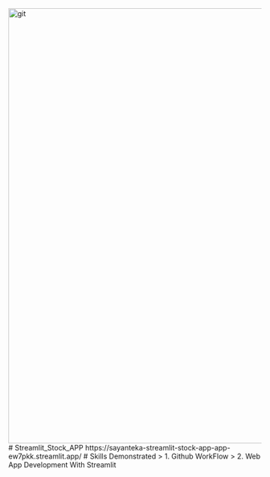 <img width="867" alt="git" src="https://user-images.githubusercontent.com/66312084/235959124-862274fe-a29a-4367-9bc1-8c49a92a938c.png">
# Streamlit_Stock_APP
https://sayanteka-streamlit-stock-app-app-ew7pkk.streamlit.app/
# Skills Demonstrated 
> 1. Github WorkFlow
>  2. Web App Development With Streamlit
